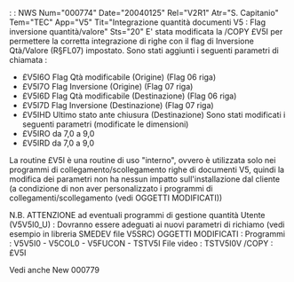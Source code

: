  :  : NWS Num="000774" Date="20040125" Rel="V2R1" Atr="S. Capitanio" Tem="TEC" App="V5" Tit="Integrazione quantità documenti V5 :  Flag inversione quantità/valore" Sts="20"
E' stata modificata la /COPY £V5I per permettere la corretta integrazione di righe con il flag di Inversione Qtà/Valore (R§FL07) impostato.
Sono stati aggiunti i seguenti parametri di chiamata : 
  - £V5I6O  Flag Qtà modificabile (Origine)      (Flag 06 riga)
  - £V5I7O  Flag Inversione  (Origine)           (Flag 07 riga)
  - £V5I6D  Flag Qtà modificabile (Destinazione) (Flag 06 riga)
  - £V5I7D  Flag Inversione  (Destinazione)      (Flag 07 riga)
  - £V5IHD  Ultimo stato ante chiusura (Destinazione)
Sono stati modificati i seguenti parametri (modificate le dimensioni)
  - £V5IRO da 7,0 a 9,0
  - £V5IRD da 7,0 a 9,0

La routine £V5I è una routine di uso "interno", ovvero è utilizzata solo nei programmi di collegamento/scollegamento righe di documenti V5, quindi la modifica dei parametri non ha nessun impatto sull'installazione dal cliente (a condizione di non aver personalizzato i programmi di collegamenti/scollegamento (vedi OGGETTI MODIFICATI))

N.B.
ATTENZIONE ad eventuali programmi di gestione quantità Utente (V5V5I0_U) :  Dovranno essere adeguati
ai nuovi parametri di richiamo (vedi esempio in libreria SMEDEV file V5SRC) 
OGGETTI MODIFICATI : 
Programmi :   V5V5I0 - V5COL0 - V5FUCON - TSTV5I
File video :  TSTV5I0V
/COPY :       £V5I

Vedi anche New 000779
